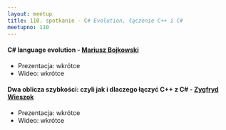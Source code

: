 ```yaml
---
layout: meetup
title: 110. spotkanie - C# Evolution, łączenie C++ i C#
meetupno: 110
---
```


#### C# language evolution - [Mariusz Bojkowski](https://twitter.com/csharptoday)
* Prezentacja: wkrótce
* Wideo: wkrótce

#### Dwa oblicza szybkości: czyli jak i dlaczego łączyć C++ z C# - [Zygfryd Wieszok](https://twitter.com/zygfrydwieszok)
* Prezentacja: wkrótce
* Wideo: wkrótce
